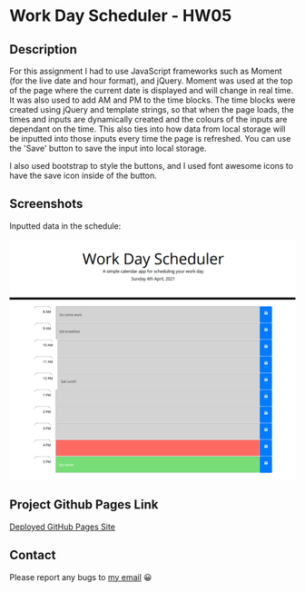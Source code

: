 # Work Day Scheduler - HW05

## Description

For this assignment I had to use JavaScript frameworks such as Moment (for the live date and hour format), and jQuery. Moment was used at the top of the page where the current date is displayed and will change in real time. It was also used to add AM and PM to the time blocks. The time blocks were created using jQuery and template strings, so that when the page loads, the times and inputs are dynamically created and the colours of the inputs are dependant on the time. This also ties into how data from local storage will be inputted into those inputs every time the page is refreshed. You can use the 'Save' button to save the input into local storage.

I also used bootstrap to style the buttons, and I used font awesome icons to have the save icon inside of the button.

## Screenshots

Inputted data in the schedule:

![Alt text](./assets/images/WorkDay.png "Quiz Start")

## Project Github Pages Link

[Deployed GitHub Pages Site](https://leon3005.github.io/Work_Day_Scheduler/)

## Contact

Please report any bugs to [my email](mailto:leonwheeler08@gmail.com) 😀
